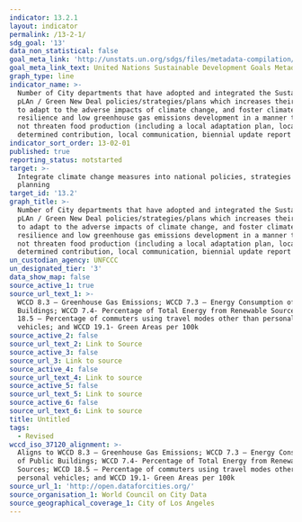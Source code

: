 ```yaml
---
indicator: 13.2.1
layout: indicator
permalink: /13-2-1/
sdg_goal: '13'
data_non_statistical: false
goal_meta_link: 'http://unstats.un.org/sdgs/files/metadata-compilation/Metadata-Goal-13.pdf'
goal_meta_link_text: United Nations Sustainable Development Goals Metadata (pdf 759kB)
graph_type: line
indicator_name: >-
  Number of City departments that have adopted and integrated the Sustainability
  pLAn / Green New Deal policies/strategies/plans which increases their ability
  to adapt to the adverse impacts of climate change, and foster climate
  resilience and low greenhouse gas emissions development in a manner that does
  not threaten food production (including a local adaptation plan, locally
  determined contribution, local communication, biennial update report or other)
indicator_sort_order: 13-02-01
published: true
reporting_status: notstarted
target: >-
  Integrate climate change measures into national policies, strategies and
  planning
target_id: '13.2'
graph_title: >-
  Number of City departments that have adopted and integrated the Sustainability
  pLAn / Green New Deal policies/strategies/plans which increases their ability
  to adapt to the adverse impacts of climate change, and foster climate
  resilience and low greenhouse gas emissions development in a manner that does
  not threaten food production (including a local adaptation plan, locally
  determined contribution, local communication, biennial update report or other)
un_custodian_agency: UNFCCC
un_designated_tier: '3'
data_show_map: false
source_active_1: true
source_url_text_1: >-
  WCCD 8.3 – Greenhouse Gas Emissions; WCCD 7.3 – Energy Consumption of Public
  Buildings; WCCD 7.4- Percentage of Total Energy from Renewable Sources; WCCD
  18.5 – Percentage of commuters using travel modes other than personal
  vehicles; and WCCD 19.1- Green Areas per 100k
source_active_2: false
source_url_text_2: Link to Source
source_active_3: false
source_url_3: Link to source
source_active_4: false
source_url_text_4: Link to source
source_active_5: false
source_url_text_5: Link to source
source_active_6: false
source_url_text_6: Link to source
title: Untitled
tags:
  - Revised
wccd_iso_37120_alignment: >-
  Aligns to WCCD 8.3 – Greenhouse Gas Emissions; WCCD 7.3 – Energy Consumption
  of Public Buildings; WCCD 7.4- Percentage of Total Energy from Renewable
  Sources; WCCD 18.5 – Percentage of commuters using travel modes other than
  personal vehicles; and WCCD 19.1- Green Areas per 100k
source_url_1: 'http://open.dataforcities.org/'
source_organisation_1: World Council on City Data
source_geographical_coverage_1: City of Los Angeles
---
```

